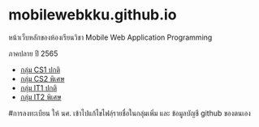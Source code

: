 # mobilewebkku.github.io
หน้าเว็บหลักของห้องเรียนวิชา Mobile Web Application Programming

ภาคปลาย ปี 2565
  * [กลุ่ม CS1 ปกติ](data/student65_cs1.md) 
  * [กลุ่ม CS2 พิเศษ](data/student65_cs2.md) 
  * [กลุ่ม IT1 ปกติ](data/student65_it1.md) 
  * [กลุ่ม IT2 พิเศษ](data/student65_it2.md) 
  
#การลงทะเบียน
ให้ นศ. เข้าไปแก้ไขไฟลฺ์รายชื่อในกลุ่มเพิ่ม และ ข้อมูลบัญชี github ของตนเอง
